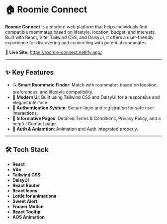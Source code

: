 # 🏠 Roomie Connect

**Roomie Connect** is a modern web platform that helps individuals find compatible roommates based on lifestyle, location, budget, and interests. Built with React, Vite, Tailwind CSS, and DaisyUI, it offers a user-friendly experience for discovering and connecting with potential roommates.

🔗 **Live Site:** https://roomie-connect.netlify.app/

---

## ✨ Key Features

- 🔍 **Smart Roommate Finder**: Match with roommates based on location, preferences, and lifestyle compatibility.
- 🎨 **Modern UI**: Built using Tailwind CSS and DaisyUI for a responsive and elegant interface.
- 🔐 **Authentication System**: Secure login and registration for safe user interactions.
- 📄 **Informative Pages**: Detailed Terms & Conditions, Privacy Policy, and a helpful Contact page.
- 📄 **Auth & Aniamtion**: Animation and Auth integrated properly.

---

## 🛠️ Tech Stack

- **React**
- **Vite**
- **Tailwind CSS**
- **DaisyUI**
- **React Router**
- **React Icons**
- **Lottie for animations**
- **Sweet Alert**
- **Framer Motion**
- **React Tooltip**
- **AOS Animation**

